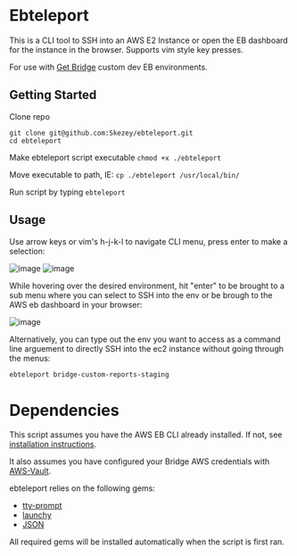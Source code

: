 # Ebteleport
This is a CLI tool to SSH into an AWS E2 Instance or open the EB dashboard for the instance in the browser.
Supports vim style key presses.

For use with [Get Bridge](https://github.com/get-bridge) custom dev EB environments.

## Getting Started
Clone repo
```
git clone git@github.com:Skezey/ebteleport.git
cd ebteleport
```
Make ebteleport script executable
```chmod +x ./ebteleport```

Move executable to path, IE: ```cp ./ebteleport /usr/local/bin/```

Run script by typing ```ebteleport```

## Usage
Use arrow keys or vim's h-j-k-l to navigate CLI menu, press enter to make a selection:

![image](https://user-images.githubusercontent.com/36577381/143939750-45c3c9c7-a491-4391-a866-368b44c764f8.png)
![image](https://user-images.githubusercontent.com/36577381/143939818-61f8bb22-7ae0-4c1f-ad54-bcef649cf485.png)

While hovering over the desired environment, hit "enter" to be brought to a sub menu where you can select to SSH into the env or be brough to the AWS eb dashboard in your browser:

![image](https://user-images.githubusercontent.com/36577381/233450267-10558e83-f69a-4bfa-9076-8ed226b7971c.png)

Alternatively, you can type out the env you want to access as a command line arguement to directly SSH into the ec2 instance without going through the menus:
```bash
ebteleport bridge-custom-reports-staging
```

# Dependencies
This script assumes you have the AWS EB CLI already installed. If not, see [installation instructions](https://docs.aws.amazon.com/elasticbeanstalk/latest/dg/eb-cli3-install.html).

It also assumes you have configured your Bridge AWS credentials with [AWS-Vault](https://github.com/99designs/aws-vault).

ebteleport relies on the following gems:
* [tty-prompt](https://github.com/piotrmurach/tty-prompt)
* [launchy](https://github.com/copiousfreetime/launchy)
* [JSON](https://github.com/flori/json)

All required gems will be installed automatically when the script is first ran.

